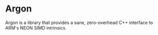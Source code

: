 # Argon

Argon is a library that provides a sane, zero-overhead C++ interface to ARM's NEON SIMD intrinsics.